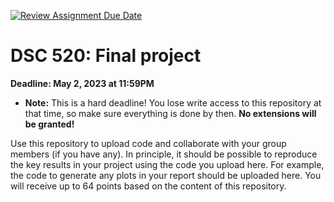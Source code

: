 [![Review Assignment Due Date](https://classroom.github.com/assets/deadline-readme-button-24ddc0f5d75046c5622901739e7c5dd533143b0c8e959d652212380cedb1ea36.svg)](https://classroom.github.com/a/xSMMiR7X)
# DSC 520: Final project

**Deadline: May 2, 2023 at 11:59PM**
  
  * **Note:** This is a hard deadline! You lose write access to this repository at that time, so make sure everything is done by then. **No extensions will be granted!**

Use this repository to upload code and collaborate with your group members (if you have any). In principle, it should be possible to reproduce the key results in your project using the code you upload here. For example, the code to generate any plots in your report should be uploaded here. You will receive up to 64 points based on the content of this repository.
